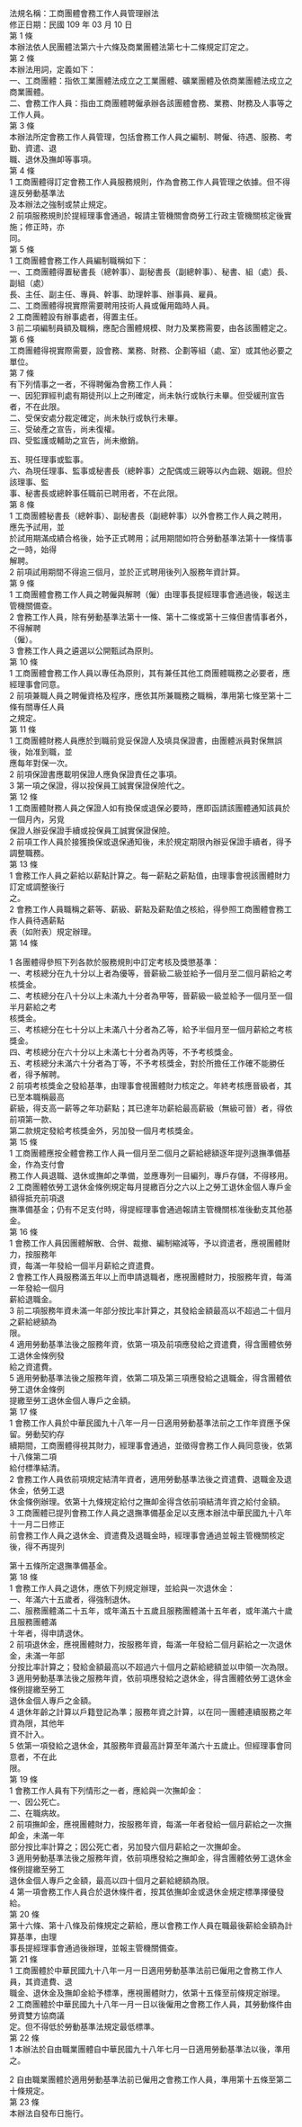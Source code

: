 法規名稱：工商團體會務工作人員管理辦法  
修正日期：民國 109 年 03 月 10 日  
第 1 條  
本辦法依人民團體法第六十六條及商業團體法第七十二條規定訂定之。  
第 2 條  
本辦法用詞，定義如下：  
一、工商團體：指依工業團體法成立之工業團體、礦業團體及依商業團體法成立之商業團體。  
二、會務工作人員：指由工商團體聘僱承辦各該團體會務、業務、財務及人事等之工作人員。  
第 3 條  
本辦法所定會務工作人員管理，包括會務工作人員之編制、聘僱、待遇、服務、考勤、資遣、退  
職、退休及撫卹等事項。  
第 4 條  
1 工商團體得訂定會務工作人員服務規則，作為會務工作人員管理之依據。但不得違反勞動基準法  
及本辦法之強制或禁止規定。  
2 前項服務規則於提經理事會通過，報請主管機關會商勞工行政主管機關核定後實施；修正時，亦  
同。  
第 5 條  
1 工商團體會務工作人員編制職稱如下：  
一、工商團體得置秘書長（總幹事）、副秘書長（副總幹事）、秘書、組（處）長、副組（處）  
長、主任、副主任、專員、幹事、助理幹事、辦事員、雇員。  
二、工商團體得視實際需要聘用技術人員或僱用臨時人員。  
2 工商團體設有辦事處者，得置主任。  
3 前二項編制員額及職稱，應配合團體規模、財力及業務需要，由各該團體定之。  
第 6 條  
工商團體得視實際需要，設會務、業務、財務、企劃等組（處、室）或其他必要之單位。  
第 7 條  
有下列情事之一者，不得聘僱為會務工作人員：  
一、因犯罪經判處有期徒刑以上之刑確定，尚未執行或執行未畢。但受緩刑宣告者，不在此限。  
二、受保安處分裁定確定，尚未執行或執行未畢。  
三、受破產之宣告，尚未復權。  
四、受監護或輔助之宣告，尚未撤銷。  


五、現任理事或監事。  
六、為現任理事、監事或秘書長（總幹事）之配偶或三親等以內血親、姻親。但於該理事、監  
事、秘書長或總幹事任職前已聘用者，不在此限。  
第 8 條  
1 工商團體秘書長（總幹事）、副秘書長（副總幹事）以外會務工作人員之聘用，應先予試用，並  
於試用期滿成績合格後，始予正式聘用；試用期間如符合勞動基準法第十一條情事之一時，始得  
解聘。  
2 前項試用期間不得逾三個月，並於正式聘用後列入服務年資計算。  
第 9 條  
1 工商團體會務工作人員之聘僱與解聘（僱）由理事長提經理事會通過後，報送主管機關備查。  
2 會務工作人員，除有勞動基準法第十一條、第十二條或第十三條但書情事者外，不得解聘  
（僱）。  
3 會務工作人員之遴選以公開甄試為原則。  
第 10 條  
1 工商團體會務工作人員以專任為原則，其有兼任其他工商團體職務之必要者，應經理事會同意。  
2 前項兼職人員之聘僱資格及程序，應依其所兼職務之職稱，準用第七條至第十二條有關專任人員  
之規定。  
第 11 條  
1 工商團體財務人員應於到職前覓妥保證人及填具保證書，由團體派員對保無誤後，始准到職，並  
應每年對保一次。  
2 前項保證書應載明保證人應負保證責任之事項。  
3 第一項之保證，得以投保員工誠實保證保險代之。  
第 12 條  
1 工商團體財務人員之保證人如有換保或退保必要時，應即函請該團體通知該員於一個月內，另覓  
保證人辦妥保證手續或投保員工誠實保證保險。  
2 前項工作人員於接獲換保或退保通知後，未於規定期限內辦妥保證手續者，得予調整職務。  
第 13 條  
1 會務工作人員之薪給以薪點計算之。每一薪點之薪點值，由理事會視該團體財力訂定或調整後行  
之。  
2 會務工作人員職稱之薪等、薪級、薪點及薪點值之核給，得參照工商團體會務工作人員待遇薪點  
表（如附表）規定辦理。  
第 14 條  


1 各團體得參照下列各款於服務規則中訂定考核及獎懲基準：  
一、考核總分在九十分以上者為優等，晉薪級二級並給予一個月至二個月薪給之考核獎金。  
二、考核總分在八十分以上未滿九十分者為甲等，晉薪級一級並給予一個月至一個半月薪給之考  
核獎金。  
三、考核總分在七十分以上未滿八十分者為乙等，給予半個月至一個月薪給之考核獎金。  
四、考核總分在六十分以上未滿七十分者為丙等，不予考核獎金。  
五、考核總分未滿六十分者為丁等，不予考核獎金，對於所擔任工作確不能勝任者，得予解聘。  
2 前項考核獎金之發給基準，由理事會視團體財力核定之。年終考核應晉級者，其已至本職稱最高  
薪級，得支高一薪等之年功薪點；其已達年功薪給最高薪級（無級可晉）者，得依前項第一款、  
第二款規定發給考核獎金外，另加發一個月考核獎金。  
第 15 條  
1 工商團體應按全體會務工作人員一個月至二個月之薪給總額逐年提列退撫準備基金，作為支付會  
務工作人員退職、退休或撫卹之準備，並應專列一目編列，專戶存儲，不得移用。  
2 工商團體依勞工退休金條例規定每月提繳百分之六以上之勞工退休金個人專戶金額得抵充前項退  
撫準備基金；仍有不足支付時，得提經理事會通過報請主管機關核准後動支其他基金。  
第 16 條  
1 會務工作人員因團體解散、合併、裁撤、編制縮減等，予以資遣者，應視團體財力，按服務年  
資，每滿一年發給一個半月薪給之資遣費。  
2 會務工作人員服務滿五年以上而申請退職者，應視團體財力，按服務年資，每滿一年發給一個月  
薪給退職金。  
3 前二項服務年資未滿一年部分按比率計算之，其發給金額最高以不超過二十個月之薪給總額為  
限。  
4 適用勞動基準法後之服務年資，依第一項及前項應發給之資遣費，得含團體依勞工退休金條例發  
給之資遣費。  
5 適用勞動基準法後之服務年資，依第二項及第三項應發給之退職金，得含團體依勞工退休金條例  
提繳至勞工退休金個人專戶之金額。  
第 17 條  
1 會務工作人員於中華民國九十八年一月一日適用勞動基準法前之工作年資應予保留。勞動契約存  
續期間，工商團體得視其財力，經理事會通過，並徵得會務工作人員同意後，依第十八條第二項  
給付標準結清。  
2 會務工作人員依前項規定結清年資者，適用勞動基準法後之資遣費、退職金及退休金，依勞工退  
休金條例辦理。依第十九條規定給付之撫卹金得含依前項結清年資之給付金額。  
3 工商團體已提列會務工作人員之退撫準備基金足以支應本辦法中華民國九十八年十一月二日修正  
前會務工作人員之退休金、資遣費及退職金時，經理事會通過並報主管機關核定後，得不再提列  


第十五條所定退撫準備基金。  
第 18 條  
1 會務工作人員之退休，應依下列規定辦理，並給與一次退休金：  
一、年滿六十五歲者，得強制退休。  
二、服務團體滿二十五年，或年滿五十五歲且服務團體滿十五年者，或年滿六十歲且服務團體滿  
十年者，得申請退休。  
2 前項退休金，應視團體財力，按服務年資，每滿一年發給二個月薪給之一次退休金，未滿一年部  
分按比率計算之；發給金額最高以不超過六十個月之薪給總額並以申領一次為限。  
3 適用勞動基準法後之服務年資，依前項應發給之退休金，得含團體依勞工退休金條例提繳至勞工  
退休金個人專戶之金額。  
4 退休年齡之計算以戶籍登記為準；服務年資之計算，以在同一團體連續服務之年資為限，其他年  
資不計入。  
5 依第一項發給之退休金，其服務年資最高計算至年滿六十五歲止。但經理事會同意者，不在此  
限。  
第 19 條  
1 會務工作人員有下列情形之一者，應給與一次撫卹金：  
一、因公死亡。  
二、在職病故。  
2 前項撫卹金，應視團體財力，按服務年資，每滿一年者發給一個月薪給之一次撫卹金，未滿一年  
部分按比率計算之；因公死亡者，另加發六個月薪給之一次撫卹金。  
3 適用勞動基準法後之服務年資，依前項應發給之撫卹金，得含團體依勞工退休金條例提繳至勞工  
退休金個人專戶之金額，最高以四十個月之薪給總額為限。  
4 第一項會務工作人員合於退休條件者，按其依撫卹金或退休金規定標準擇優發給。  
第 20 條  
第十六條、第十八條及前條規定之薪給，應以會務工作人員在職最後薪給金額為計算基準，由理  
事長提經理事會通過後辦理，並報主管機關備查。  
第 21 條  
1 工商團體於中華民國九十八年一月一日適用勞動基準法前已僱用之會務工作人員，其資遣費、退  
職金、退休金及撫卹金給予標準，應視團體財力，依第十五條至前條規定辦理。  
2 工商團體於中華民國九十八年一月一日以後僱用之會務工作人員，其勞動條件由勞資雙方協商議  
定。但不得低於勞動基準法規定最低標準。  
第 22 條  
1 本辦法於自由職業團體自中華民國九十八年七月一日適用勞動基準法以後，準用之。  


2 自由職業團體於適用勞動基準法前已僱用之會務工作人員，準用第十五條至第二十條規定。  
第 23 條  
本辦法自發布日施行。  


